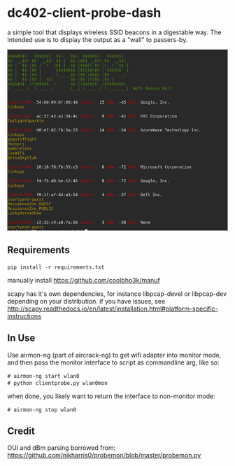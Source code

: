 # dc402-client-probe-dash

a simple tool that displays wireless SSID beacons in a digestable way.  The intended use is to display the output as a "wall" to passers-by.

![exampleui](img/ExampleUI.png "simple example screencap")

## Requirements
```
pip install -r requirements.txt
```
manually install https://github.com/coolbho3k/manuf

scapy has it's own dependencies, for instance libpcap-devel or libpcap-dev depending on your distribution.
if you have issues, see http://scapy.readthedocs.io/en/latest/installation.html#platform-specific-instructions

## In Use
Use airmon-ng (part of aircrack-ng) to get wifi adapter into monitor mode, and then pass the monitor interface to script as 
commandline arg, like so:

```
# airmon-ng start wlan0
# python clientprobe.py wlan0mon
```

when done, you likely want to return the interface to non-monitor mode:

```
# airmon-ng stop wlan0
```

## Credit
OUI and dBm parsing borrowed from: https://github.com/nikharris0/probemon/blob/master/probemon.py
